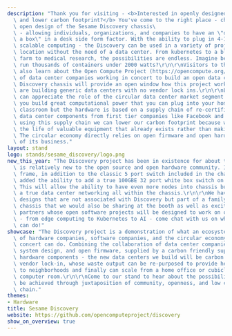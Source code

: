 ```yaml
---
description: "Thank you for visiting - <b>Interested in openly designed hardware,\
  \ and lower carbon footprint?</b> You've come to the right place - check out the\ 
  \ open design of the Sesame Discovery chassis\
  \ - allowing individuals, organizations, and companies to have an \"datacenter in\
  \ a box\" in a desk side form factor. With the ability to plug in 4-12 nodes of\
  \ scalable computing - the Discovery can be used in a variety of projects in any\
  \ location without the need of a data center. From kubernetes to a blender render\
  \ farm to medical research, the possibilities are endless. Imagine being able to\
  \ run thousands of containers under 2000 watts?\r\n\r\nVisitors to the stand will\
  \ also learn about the Open Compute Project (https://opencompute.org/) - a consortium\
  \ of data center companies working in concert to build an open data center. The\
  \ Discovery chassis will provide an open window how this project works and how we\
  \ are building generic data centers with no vendor lock ins.\r\n\r\nLastly, visitors\
  \ can appreciate the role of the circular data center market segment. Not only can\
  \ you build great computational power that you can plug into your home, lab, or\
  \ classroom but the hardware is based on a supply chain of re-certified top tier\
  \ data center components from first tier companies like Facebook and Google. By\
  \ using this supply chain we can lower our carbon footprint because we are extending\
  \ the life of valuable equipment that already exists rather than making new ones.\
  \ The circular economy directly relies on open firmware and open hardware as part\
  \ of its business."
layout: stand
logo: stands/sesame_discovery/logo.png
new_this_year: "The Discovery project has been in existence for about two years but\
  \ is relatively new to the open source and open hardware community. In that time\
  \ frame, in addition to the classic 5 port switch included in the chassis, we've\
  \ added the ability to add a true 100GBE 32 port white box switch on the side panel.\
  \ This will allow the ability to have even more nodes into chassis but also have\
  \ a true data center networking all within the chassis.\r\n\r\nWe have other active\
  \ designs that are not associated with Discovery but part of a family of open designed\
  \ chassis that we would also be sharing at the booth as well as exciting work with\
  \ partners whose open software projects will be designed to work on our open hardware\
  \ - from edge computing to Kubernetes to AI - come chat with us on what open hardware\
  \ can do!"
showcase: "The Discovery project is a demonstration of what an ecosystem that consists\
  \ of hardware companies, software companies, and the circular economy working in\
  \ concert can do. Combining the collaboration of data center companies, with open\
  \ system design, and open firmware, supplied by a carbon friendly supply chain of\
  \ hardware components - the new data centers we build will be carbon friendly, avoid\
  \ vendor lock-in, whose waste output can be re-purposed to provide heat and energy\
  \ to neighborhoods and finally can scale from a home office or cubicle to the traditional\
  \ computer room.\r\n\r\nCome to our stand to hear about the possibilities that can\
  \ be achieved through juxtaposition of community, openness, and low carbon supply\
  \ chain."
themes:
- Hardware
title: Sesame Discovery
website: https://github.com/opencomputeproject/discovery
show_on_overview: true
---
```

